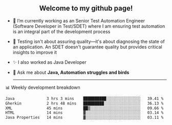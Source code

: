 <h2 align="center">Welcome to my github page!</h2>

- 🔭 I’m currently working as an Senior Test Automation Engineer (Software Developer in Test/SDET) where I am ensuring test automation is an integral part of the development process
- 🎩 Testing isn't about assuring quality—it's about diagnosing the state of an application. An SDET doesn't guarantee quality but provides critical insights to improve it
- ✨ I also worked as Java Developer
- 💬 Ask me about **Java, Automation struggles and birds**
  
  -------
  
📊 Weekly development breakdown

<!--START_SECTION:waka-->

```txt
Java              3 hrs 3 mins    ██████████░░░░░░░░░░░░░░░   39.41 %
Gherkin           2 hrs 48 mins   █████████░░░░░░░░░░░░░░░░   36.13 %
XML               45 mins         ██▒░░░░░░░░░░░░░░░░░░░░░░   09.66 %
HTML              14 mins         ▓░░░░░░░░░░░░░░░░░░░░░░░░   03.14 %
Java Properties   14 mins         ▓░░░░░░░░░░░░░░░░░░░░░░░░   03.11 %
```

<!--END_SECTION:waka-->
